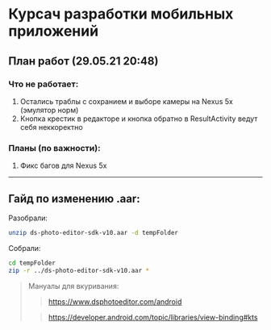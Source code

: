 # Курсач разработки мобильных приложений

## План работ (29.05.21 20:48)

### Что не работает:
1. Остались траблы с сохранием и выборе камеры на Nexus 5x (эмулятор норм)
2. Кнопка крестик в редакторе и кнопка обратно в ResultActivity ведут себя неккоректно


### Планы (по важности):
1. Фикс багов для Nexus 5x
___________________________________________________________________________________________________________
## Гайд по изменению .aar:


Разобрали:
```bash
unzip ds-photo-editor-sdk-v10.aar -d tempFolder
```
Cобрали:
```bash
cd tempFolder
zip -r ../ds-photo-editor-sdk-v10.aar *
```

> Мануалы для вкуривания:
> > https://www.dsphotoeditor.com/android
> 
> > https://developer.android.com/topic/libraries/view-binding#kts
